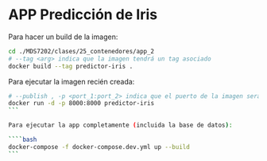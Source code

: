# APP Predicción de Iris

Para hacer un build de la imagen: 

```bash
cd ./MDS7202/clases/25_contenedores/app_2
# --tag <arg> indica que la imagen tendrá un tag asociado
docker build --tag predictor-iris .
```

Para ejecutar la imagen recién creada:

````bash
# --publish , -p <port_1:port_2> indica que el puerto de la imagen será expuesto al puerto del host
docker run -d -p 8000:8000 predictor-iris
```

Para ejecutar la app completamente (incluida la base de datos):

````bash
docker-compose -f docker-compose.dev.yml up --build
```
